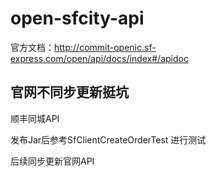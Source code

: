 # open-sfcity-api

官方文档：http://commit-openic.sf-express.com/open/api/docs/index#/apidoc

## 官网不同步更新挺坑

顺丰同城API 

发布Jar后参考SfClientCreateOrderTest 进行测试

后续同步更新官网API